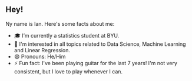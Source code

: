 ## Hey!

<!--
**eatsfrog/eatsfrog** is a ✨ _special_ ✨ repository because its `README.md` (this file) appears on your GitHub profile.

Here are some ideas to get you started:

- 🔭 I’m currently working on ...
- 🌱 I’m currently learning ...
- 👯 I’m looking to collaborate on ...
- 🤔 I’m looking for help with ...
- 💬 Ask me about ...
- 📫 How to reach me: ...
- 😄 Pronouns: ...
- ⚡ Fun fact: ...
-->

Ny name is Ian. Here's some facts about me:
- 🎓 I’m currently a statistics student at BYU.
- 🌱 I'm interested in all topics related to Data Science, Machine Learning and Linear Regression.
- 😄 Pronouns: He/Him
- ⚡ Fun fact: I've been playing guitar for the last 7 years! I'm not very consistent, but I love to play whenever I can.
